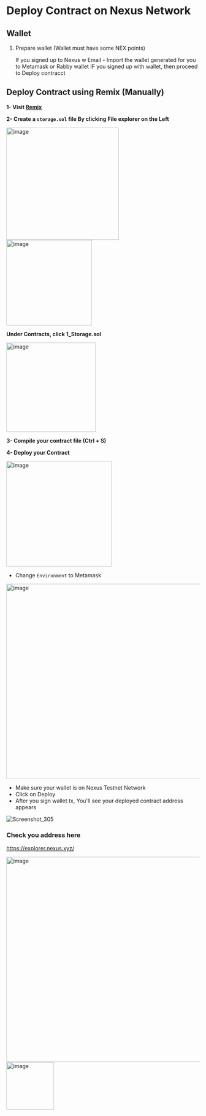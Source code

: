 # Deploy Contract on Nexus Network

## Wallet
1. Prepare wallet (Wallet must have some NEX points)
  
   If you signed up to Nexus w Email - Import the wallet generated for you to Metamask or Rabby wallet
   IF you signed up with wallet, then proceed to Deploy contracct




## Deploy Contract using Remix (Manually)
**1- Visit [Remix](https://remix.ethereum.org/)**

**2- Create a `storage.sol` file By clicking File explorer on the Left**

<img width="293" alt="image" src="https://github.com/user-attachments/assets/dca760d6-827b-4803-8829-3963c2c7b528" />
<img width="223" alt="image" src="https://github.com/user-attachments/assets/ca2c25b0-2af7-4b35-aacb-a2cf0715dbf9" />


**Under Contracts, click 1_Storage.sol**

<img width="233" alt="image" src="https://github.com/user-attachments/assets/c731ffa0-a43e-4fce-9661-332b08a66b6d" />

**3- Compile your contract file (Ctrl + S)**

**4- Deploy your Contract**

<img width="275" alt="image" src="https://github.com/user-attachments/assets/499f80f7-f9ca-4f90-940c-d1611f0d0f0c" />

* Change `Environment` to Metamask
 <img width="509" alt="image" src="https://github.com/user-attachments/assets/24c3fce1-9e69-4a6f-ae4d-338f543aa5df" />

* Make sure your wallet is on Nexus Testnet Network
* Click on Deploy
* After you sign wallet tx, You'll see your deployed contract address appears

![Screenshot_305](https://github.com/user-attachments/assets/e011d2be-8b01-48fc-9996-d1c188283ff6)

### Check you address here
https://explorer.nexus.xyz/

<img width="535" alt="image" src="https://github.com/user-attachments/assets/f9318603-fb28-4495-a1cd-42af916b01ea" />

<img width="124" alt="image" src="https://github.com/user-attachments/assets/d99889ae-0708-48c5-a085-1b753ff3fd2b" />
